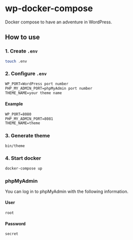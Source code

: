 # wp-docker-compose

Docker compose to have an adventure in WordPress.

## How to use

### 1. Create `.env`

```bash
touch .env
```

### 2. Configure `.env`

```txt
WP_PORT=WordPress port number
PHP_MY_ADMIN_PORT=phpMyAdmin port number
THEME_NAME=your theme name
```

#### Example

```txt
WP_PORT=8080
PHP_MY_ADMIN_PORT=8081
THEME_NAME=theme
```

### 3. Generate theme

```bash
bin/theme
```

### 4. Start docker

```bash
docker-compose up
```

### phpMyAdmin

You can log in to phpMyAdmin with the following information.

#### User
`root`

#### Password
`secret`
